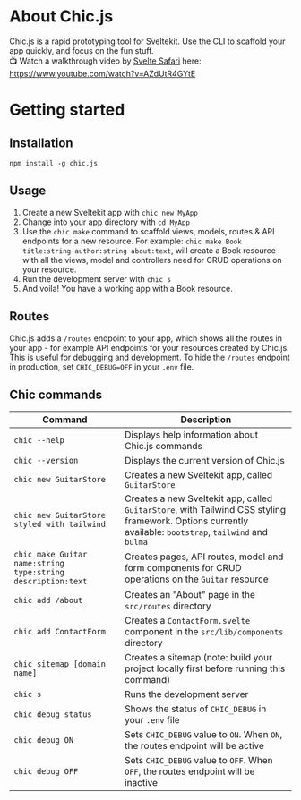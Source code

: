 # About Chic.js

Chic.js is a rapid prototyping tool for Sveltekit. Use the CLI to scaffold your app quickly, and focus on the fun stuff.  
📺 Watch a walkthrough video by [Svelte Safari](https://www.youtube.com/@SvelteSafari) here: https://www.youtube.com/watch?v=AZdUtR4GYtE


# Getting started

## Installation

`npm install -g chic.js`

## Usage

1. Create a new Sveltekit app with `chic new MyApp`
2. Change into your app directory with `cd MyApp`
3. Use the `chic make` command to scaffold views, models, routes & API endpoints for a new resource. For example: `chic make Book title:string author:string about:text`, will create a Book resource with all the views, model and controllers need for CRUD operations on your resource.
4. Run the development server with `chic s`
5. And voila! You have a working app with a Book resource.

## Routes

Chic.js adds a `/routes` endpoint to your app, which shows all the routes in your app - for example API endpoints for your resources created by Chic.js. This is useful for debugging and development. To hide the `/routes` endpoint in production, set `CHIC_DEBUG=OFF` in your `.env` file.


## Chic commands

| Command | Description |
| --- | --- |
| `chic --help` | Displays help information about Chic.js commands |
| `chic --version` | Displays the current version of Chic.js |
| `chic new GuitarStore` | Creates a new Sveltekit app, called `GuitarStore` |
| `chic new GuitarStore styled with tailwind` | Creates a new Sveltekit app, called `GuitarStore`, with Tailwind CSS styling framework. Options currently available: `bootstrap`, `tailwind` and `bulma` |
| `chic make Guitar name:string type:string description:text` | Creates pages, API routes, model and form components for CRUD operations on the `Guitar` resource |
| `chic add /about` | Creates an "About" page in the `src/routes` directory |
| `chic add ContactForm` | Creates a `ContactForm.svelte` component in the `src/lib/components` directory |
| `chic sitemap [domain name]` | Creates a sitemap (note: build your project locally first before running this command) |
| `chic s` | Runs the development server |
| `chic debug status` | Shows the status of `CHIC_DEBUG` in your `.env` file |
| `chic debug ON` | Sets `CHIC_DEBUG` value to `ON`. When `ON`, the routes endpoint will be active |
| `chic debug OFF` | Sets `CHIC_DEBUG` value to `OFF`. When `OFF`, the routes endpoint will be inactive |